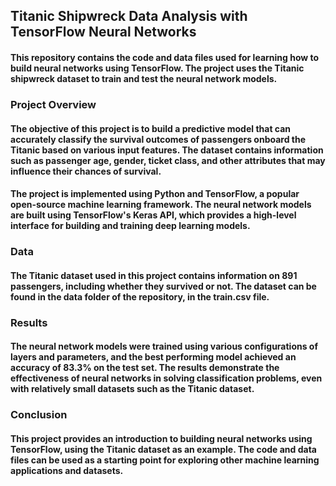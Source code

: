 ## Titanic Shipwreck Data Analysis with TensorFlow Neural Networks
#### This repository contains the code and data files used for learning how to build neural networks using TensorFlow. The project uses the Titanic shipwreck dataset to train and test the neural network models.

### Project Overview
#### The objective of this project is to build a predictive model that can accurately classify the survival outcomes of passengers onboard the Titanic based on various input features. The dataset contains information such as passenger age, gender, ticket class, and other attributes that may influence their chances of survival.

#### The project is implemented using Python and TensorFlow, a popular open-source machine learning framework. The neural network models are built using TensorFlow's Keras API, which provides a high-level interface for building and training deep learning models.


### Data
#### The Titanic dataset used in this project contains information on 891 passengers, including whether they survived or not. The dataset can be found in the data folder of the repository, in the train.csv file.


### Results
#### The neural network models were trained using various configurations of layers and parameters, and the best performing model achieved an accuracy of 83.3% on the test set. The results demonstrate the effectiveness of neural networks in solving classification problems, even with relatively small datasets such as the Titanic dataset.

### Conclusion
#### This project provides an introduction to building neural networks using TensorFlow, using the Titanic dataset as an example. The code and data files can be used as a starting point for exploring other machine learning applications and datasets.
